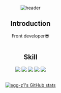 <div align=center>
 
 ![header](https://capsule-render.vercel.app/api?type=cylinder&color=timeGradient&text=Welcome%20to%20Jihyun's%20GitHub%20👋&animation=twinkling&fontSize=40&fontAlignY=50&fontAlign=50&height=180)

## Introduction
Front developer😎
<br/><br/>

  ## Skill
  <img src="https://img.shields.io/badge/Flutter-02569B?style=flat&logo=Flutter&logoColor=white"/>
  <img src="https://img.shields.io/badge/React-61DAFB?style=flat&logo=React&logoColor=white"/>
  <img src="https://img.shields.io/badge/SpringBoot-6DB33F?style=flat&logo=SpringBoot&logoColor=white"/>
  <img src="https://img.shields.io/badge/MySQL-4479A1?style=flat&logo=MySQL&logoColor=white"/>
  <img src="https://img.shields.io/badge/PostgreSQL-4169E1?style=flat&logo=PostgreSQL&logoColor=white"/>
<br/><br/>
 

  [![egg-z1's GitHub stats](https://github-readme-stats.vercel.app/api?username=egg-z1)](https://github.com/anuraghazra/github-readme-stats)
